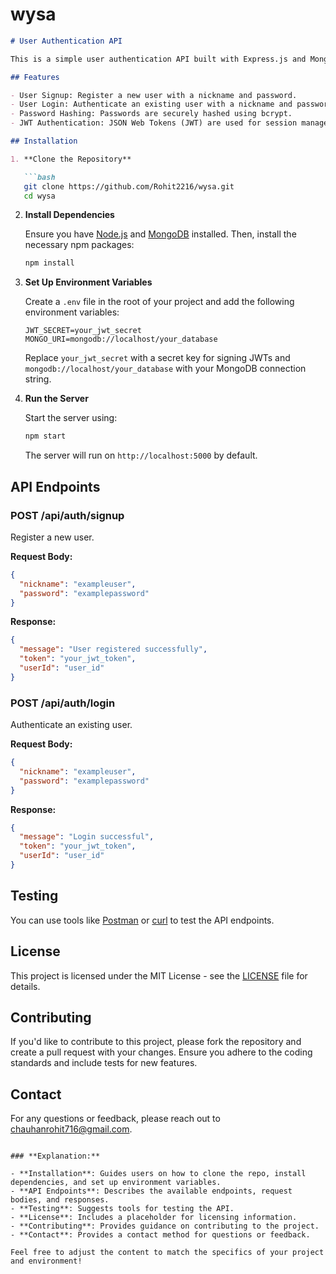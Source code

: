 # wysa

```markdown
# User Authentication API

This is a simple user authentication API built with Express.js and MongoDB. It provides endpoints for user signup and login, and uses JWT for authentication.

## Features

- User Signup: Register a new user with a nickname and password.
- User Login: Authenticate an existing user with a nickname and password.
- Password Hashing: Passwords are securely hashed using bcrypt.
- JWT Authentication: JSON Web Tokens (JWT) are used for session management.

## Installation

1. **Clone the Repository**

   ```bash
   git clone https://github.com/Rohit2216/wysa.git
   cd wysa
   ```

2. **Install Dependencies**

   Ensure you have [Node.js](https://nodejs.org/) and [MongoDB](https://www.mongodb.com/) installed. Then, install the necessary npm packages:

   ```bash
   npm install
   ```

3. **Set Up Environment Variables**

   Create a `.env` file in the root of your project and add the following environment variables:

   ```
   JWT_SECRET=your_jwt_secret
   MONGO_URI=mongodb://localhost/your_database
   ```

   Replace `your_jwt_secret` with a secret key for signing JWTs and `mongodb://localhost/your_database` with your MongoDB connection string.

4. **Run the Server**

   Start the server using:

   ```bash
   npm start
   ```

   The server will run on `http://localhost:5000` by default.

## API Endpoints

### **POST /api/auth/signup**

Register a new user.

**Request Body:**
```json
{
  "nickname": "exampleuser",
  "password": "examplepassword"
}
```

**Response:**
```json
{
  "message": "User registered successfully",
  "token": "your_jwt_token",
  "userId": "user_id"
}
```

### **POST /api/auth/login**

Authenticate an existing user.

**Request Body:**
```json
{
  "nickname": "exampleuser",
  "password": "examplepassword"
}
```

**Response:**
```json
{
  "message": "Login successful",
  "token": "your_jwt_token",
  "userId": "user_id"
}
```

## Testing

You can use tools like [Postman](https://www.postman.com/) or [curl](https://curl.se/) to test the API endpoints.

## License

This project is licensed under the MIT License - see the [LICENSE](LICENSE) file for details.

## Contributing

If you'd like to contribute to this project, please fork the repository and create a pull request with your changes. Ensure you adhere to the coding standards and include tests for new features.

## Contact

For any questions or feedback, please reach out to [chauhanrohit716@gmail.com](mailto:chauhanrohit716@gmail.com).
```

### **Explanation:**

- **Installation**: Guides users on how to clone the repo, install dependencies, and set up environment variables.
- **API Endpoints**: Describes the available endpoints, request bodies, and responses.
- **Testing**: Suggests tools for testing the API.
- **License**: Includes a placeholder for licensing information.
- **Contributing**: Provides guidance on contributing to the project.
- **Contact**: Provides a contact method for questions or feedback.

Feel free to adjust the content to match the specifics of your project and environment!
